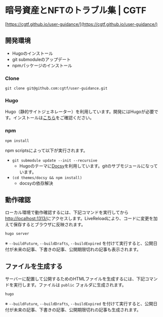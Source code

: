 # 暗号資産とNFTのトラブル集 | CGTF

[https://cgtf.github.io/user-guidance/](https://cgtf.github.io/user-guidance/)

## 開発環境

- Hugoのインストール
- git submoduleのアップデート
- npmパッケージのインストール

### Clone

```
git clone git@github.com:cgtf/user-guidance.git
```

### Hugo

Hugo（静的サイトジェネレーター）を利用しています。開発にはHugoが必要です。インストールは[こちら](https://gohugo.io/getting-started/installing)をご確認ください。

### npm

```
npm install
```

npm scriptsによって以下が実行されます。

- `git submodule update --init --recursive`
    - Hugoのテーマに[Docsy](https://www.docsy.dev/)を利用しています。gitのサブモジュールになっています。
- `(cd themes/docsy && npm install)`
    - docsyの依存解決

## 動作確認

ローカル環境で動作確認するには、下記コマンドを実行してから[http://localhost:1313/](http://localhost:1313/)にアクセスします。LiveReloadにより、コードに変更を加えて保存するとブラウザに反映されます。

```
hugo server
```

※ `--buildFuture`, `--buildDrafts`, `--buildExpired` を付けて実行すると、公開日付が未来の記事、下書きの記事、公開期限切れの記事も表示されます。

## ファイルを生成する

サーバーに配置して公開するためのHTMLファイルを生成するには、下記コマンドを実行します。ファイルは `public` フォルダに生成されます。

```
hugo
```

※ `--buildFuture`, `--buildDrafts`, `--buildExpired` を付けて実行すると、公開日付が未来の記事、下書きの記事、公開期限切れの記事も生成されます。